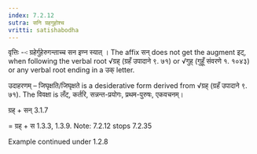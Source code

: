 ```yaml
---
index: 7.2.12
sutra: सनि ग्रहगुहोश्च
vritti: satishabodha
---
```



वृत्तिः --ः ग्रहेर्गुहेरुगन्ताच्च सन इण्न स्यात् । The affix सन् does not get the augment इट्, when following the verbal root √ग्रह् (ग्रहँ उपादाने ९. ७१) or √गुह् (गुहूँ संवरणे १. १०४३) or any verbal root ending in a उक् letter.


उदाहरणम् – जिघृक्षति/जिघृक्षते is a desiderative form derived from √ग्रह् (ग्रहँ उपादाने ९. ७१).
The विवक्षा is लँट्, कर्तरि, सन्नन्त-प्रयोगः, प्रथम-पुरुषः, एकवचनम्।


ग्रह् + सन् 3.1.7

= ग्रह् + स 1.3.3, 1.3.9. Note: 7.2.12 stops 7.2.35


Example continued under 1.2.8

